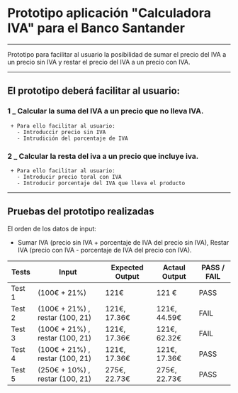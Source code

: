 # Prototipo aplicación "Calculadora IVA" para el Banco Santander
---
Prototipo para facilitar al usuario la posibilidad de sumar el precio del IVA a un precio sin IVA y restar el precio del IVA a un precio con IVA. 

---

## El prototipo deberá facilitar al usuario:
   ### 1 _ Calcular la suma del IVA a un precio que no lleva IVA.
     + Para ello facilitar al usuario: 
       - Introduccir precio sin IVA
       - Intrudición del porcentaje de IVA
   ### 2 _ Calcular la resta del iva a un precio que incluye iva.
     + Para ello facilitar al usuario: 
       - Introducir precio toral con IVA
       - Introducir porcentaje del IVA que lleva el producto
___

## Pruebas del prototipo realizadas
El orden de los datos de input: 
  + Sumar IVA (precio sin IVA + porcentaje de IVA del precio sin IVA), Restar IVA (precio con IVA - porcentaje de IVA del precio con IVA).


|  Tests   |  Input                            |  Expected Output |  Actaul Output | PASS / FAIL  |
|---|---|---|---|---|
|  Test 1  |  (100€ + 21%)                     |  121€            |  121 €         |  PASS        |
|  Test 2  |  (100€ + 21%) , restar (100, 21)  |  121€, 17.36€    |  121€, 44.59€  |  FAIL        |
|  Test 3  |  (100€ + 21%) , restar (100, 21)  |  121€, 17.36€    |  121€, 62.32€  |  FAIL        |
|  Test 4  |  (100€ + 21%) , restar (100, 21)  |  121€, 17.36€    |  121€, 17.36€  |  PASS        |
|  Test 5  |  (250€ + 10%) , restar (100, 21)  |  275€, 22.73€    |  275€, 22.73€  |  PASS        |
